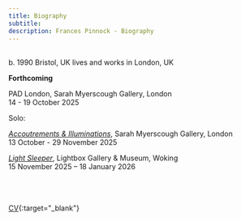 ```yaml
---
title: Biography
subtitle: 
description: Frances Pinnock - Biography
---  
```

<br/>  
b. 1990 Bristol, UK  
lives and works in London, UK  
<br/>  


**Forthcoming**  

PAD London, Sarah Myerscough Gallery, London  
14 - 19 October 2025  

Solo:  

_[Accoutrements & Illuminations](https://www.sarahmyerscough.com/exhibitions/70-frances-pinnock-accoutrements-illuminations/)_, Sarah Myerscough Gallery, London  
13 October - 29 November 2025  

_[Light Sleeper](https://www.thelightbox.org.uk/whats-on/frances-pinnock-light-sleeper)_, Lightbox Gallery & Museum, Woking  
15 November 2025 – 18 January 2026  
<br/>  
<br/>  



[CV](cv.pdf){:target="_blank"}  
<br/>






   
 




 









  










 



  










 











